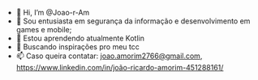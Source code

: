 - 👋 Hi, I’m @Joao-r-Am
- 👀 Sou entusiasta em segurança da informação e desenvolvimento em games e mobile;
- 🌱 Estou aprendendo atualmente Kotlin
- 💞️ Buscando inspirações pro meu tcc
- 📫 Caso queira contatar: joao.amorim2766@gmail.com, https://www.linkedin.com/in/joão-ricardo-amorim-451288161/

